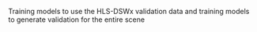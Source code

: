 Training models to use the HLS-DSWx validation data and training models to generate validation for the entire scene